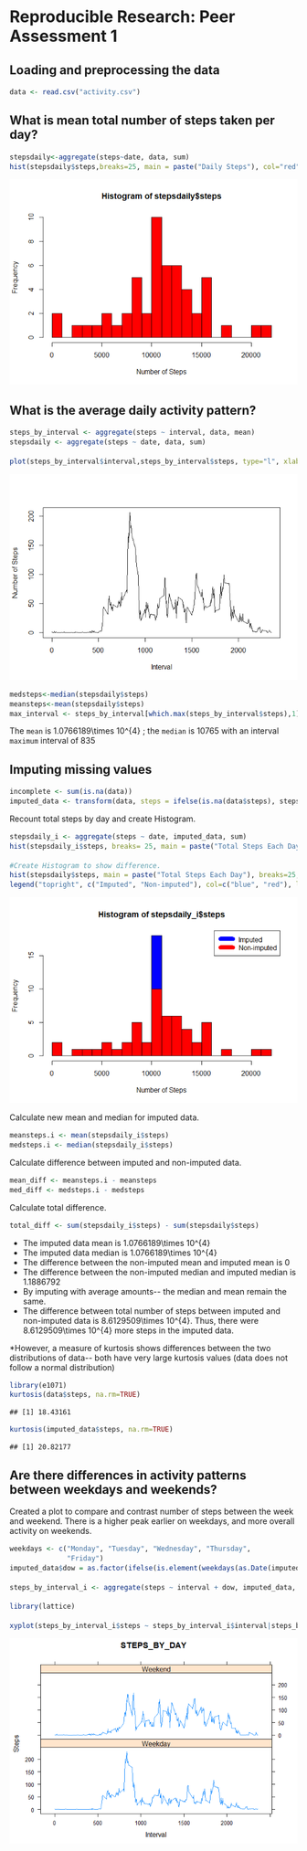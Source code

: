 # Reproducible Research: Peer Assessment 1


## Loading and preprocessing the data

```r
data <- read.csv("activity.csv")
```
## What is mean total number of steps taken per day?

```r
stepsdaily<-aggregate(steps~date, data, sum)
hist(stepsdaily$steps,breaks=25, main = paste("Daily Steps"), col="red",  xlab="Number of Steps")
```

![](PA1_template_files/figure-html/unnamed-chunk-2-1.png)<!-- -->

## What is the average daily activity pattern?

```r
steps_by_interval <- aggregate(steps ~ interval, data, mean)
stepsdaily <- aggregate(steps ~ date, data, sum)

plot(steps_by_interval$interval,steps_by_interval$steps, type="l", xlab="Interval", ylab="Number of Steps",main="Average Number of Steps by Interval")
```

![](PA1_template_files/figure-html/unnamed-chunk-3-1.png)<!-- -->

```r
medsteps<-median(stepsdaily$steps)
meansteps<-mean(stepsdaily$steps)
max_interval <- steps_by_interval[which.max(steps_by_interval$steps),1]
```
The `mean` is 1.0766189\times 10^{4} ; the `median` is 10765 with an interval `maximum` interval of 835


## Imputing missing values

```r
incomplete <- sum(is.na(data))
imputed_data <- transform(data, steps = ifelse(is.na(data$steps), steps_by_interval$steps[match(data$interval, steps_by_interval$interval)], data$steps))
```




Recount total steps by day and create Histogram. 

```r
stepsdaily_i <- aggregate(steps ~ date, imputed_data, sum)
hist(stepsdaily_i$steps, breaks= 25, main = paste("Total Steps Each Day"), col="blue", xlab="Number of Steps")

#Create Histogram to show difference. 
hist(stepsdaily$steps, main = paste("Total Steps Each Day"), breaks=25, col="red", xlab="Number of Steps", add=T)
legend("topright", c("Imputed", "Non-imputed"), col=c("blue", "red"), lwd=10)
```

![](PA1_template_files/figure-html/unnamed-chunk-6-1.png)<!-- -->

Calculate new mean and median for imputed data. 

```r
meansteps.i <- mean(stepsdaily_i$steps)
medsteps.i <- median(stepsdaily_i$steps)
```

Calculate difference between imputed and non-imputed data.

```r
mean_diff <- meansteps.i - meansteps
med_diff <- medsteps.i - medsteps
```

Calculate total difference.

```r
total_diff <- sum(stepsdaily_i$steps) - sum(stepsdaily$steps)
```
* The imputed data mean is 1.0766189\times 10^{4}
* The imputed data median is 1.0766189\times 10^{4}
* The difference between the non-imputed mean and imputed mean is 0
* The difference between the non-imputed median and imputed median is 1.1886792
* By imputing with average amounts-- the median and mean remain the same.  
* The difference between total number of steps between imputed and non-imputed data is 8.6129509\times 10^{4}. Thus, there were 8.6129509\times 10^{4} more steps in the imputed data.

*However, a measure of kurtosis shows differences between the two distributions of data-- both have very large kurtosis values (data does not follow a normal distribution)

```r
library(e1071)
kurtosis(data$steps, na.rm=TRUE)
```

```
## [1] 18.43161
```

```r
kurtosis(imputed_data$steps, na.rm=TRUE)
```

```
## [1] 20.82177
```

## Are there differences in activity patterns between weekdays and weekends?
Created a plot to compare and contrast number of steps between the week and weekend. There is a higher peak earlier on weekdays, and more overall activity on weekends.  

```r
weekdays <- c("Monday", "Tuesday", "Wednesday", "Thursday", 
              "Friday")
imputed_data$dow = as.factor(ifelse(is.element(weekdays(as.Date(imputed_data$date)),weekdays), "Weekday", "Weekend"))

steps_by_interval_i <- aggregate(steps ~ interval + dow, imputed_data, mean)

library(lattice)

xyplot(steps_by_interval_i$steps ~ steps_by_interval_i$interval|steps_by_interval_i$dow, main="Average Steps per Day by Interval",xlab="Interval", ylab="Steps",layout=c(1,2), type="l")
```

![](PA1_template_files/figure-html/unnamed-chunk-11-1.png)<!-- -->
